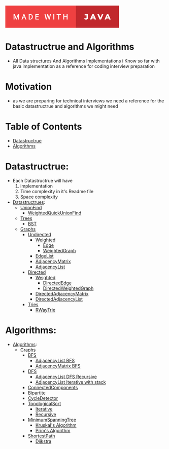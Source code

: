 ![Made with java](assets/made-with-java.svg)
# Datastructrue and Algorithms 
- All Data structures And Algorithms Implementations i Know so far with java implementation as a reference for coding interview preparation

# Motivation
- as we are preparing for technical interviews we need a reference for the basic datastructrue and algorithms we might need 

# Table of Contents

- [Datastructrue](#Datastructrue)
- [Algorithms](#Algorithms)

# Datastructrue:
- Each Datastructrue will have
  1. implementation
  2. Time complexity in it's Readme file
  3. Space complexity 
- [Datastructrues](https://github.com/Ahmedhemaz/DataStructure-Algorithms/tree/main/src/com/ahmedhemaz/DataStructrue):
    - [UnionFind](https://github.com/Ahmedhemaz/DataStructure-Algorithms/tree/main/src/com/ahmedhemaz/DataStructrue/UnionFind)
      - [WeightedQuickUnionFind](https://github.com/Ahmedhemaz/DataStructure-Algorithms/blob/main/src/com/ahmedhemaz/DataStructrue/UnionFind/WeightedQuickUnionUF.java)
    - [Trees](https://github.com/Ahmedhemaz/DataStructure-Algorithms/tree/main/src/com/ahmedhemaz/DataStructrue/Trees)
      - [BST](https://github.com/Ahmedhemaz/DataStructure-Algorithms/blob/main/src/com/ahmedhemaz/DataStructrue/Trees/BST/BST.java)
    - [Graphs](https://github.com/Ahmedhemaz/DataStructure-Algorithms/tree/main/src/com/ahmedhemaz/DataStructrue/Graphs)
      - [Undirected](https://github.com/Ahmedhemaz/DataStructure-Algorithms/tree/main/src/com/ahmedhemaz/DataStructrue/Graphs/Undiredcted)
        - [Weighted](https://github.com/Ahmedhemaz/DataStructure-Algorithms/tree/main/src/com/ahmedhemaz/DataStructrue/Graphs/Undirected/Weighted)
          - [Edge](https://github.com/Ahmedhemaz/DataStructure-Algorithms/blob/main/src/com/ahmedhemaz/DataStructrue/Graphs/Undirected/Weighted/Edge.java)
          - [WeightedGraph](https://github.com/Ahmedhemaz/DataStructure-Algorithms/blob/main/src/com/ahmedhemaz/DataStructrue/Graphs/Undirected/Weighted/WeightedGraph.java)
        - [EdgeList](https://github.com/Ahmedhemaz/DataStructure-Algorithms/blob/main/src/com/ahmedhemaz/DataStructrue/Graphs/Undirected/UndirectedEdgeList.java)
        - [AdjacencyMatrix](https://github.com/Ahmedhemaz/DataStructure-Algorithms/blob/main/src/com/ahmedhemaz/DataStructrue/Graphs/Undirected/AdjacencyMatrix.java)
        - [AdjacencyList](https://github.com/Ahmedhemaz/DataStructure-Algorithms/blob/main/src/com/ahmedhemaz/DataStructrue/Graphs/Undirected/AdjacencyList.java)
      - [Directed](https://github.com/Ahmedhemaz/DataStructure-Algorithms/tree/main/src/com/ahmedhemaz/DataStructrue/Graphs/directed)
        - [Weighted](https://github.com/Ahmedhemaz/DataStructure-Algorithms/tree/main/src/com/ahmedhemaz/DataStructrue/Graphs/directed/Weighted)
          - [DirectedEdge](https://github.com/Ahmedhemaz/DataStructure-Algorithms/blob/main/src/com/ahmedhemaz/DataStructrue/Graphs/directed/Weighted/DirectedEdge.java)
          - [DirectedWeightedGraph](https://github.com/Ahmedhemaz/DataStructure-Algorithms/blob/main/src/com/ahmedhemaz/DataStructrue/Graphs/directed/Weighted/DirectedWeightedGraph.java)
        - [DirectedAdjacencyMatrix](https://github.com/Ahmedhemaz/DataStructure-Algorithms/blob/main/src/com/ahmedhemaz/DataStructrue/Graphs/directed/DirectedAdjacencyMatrix.java)
        - [DirectedAdjacencyList](https://github.com/Ahmedhemaz/DataStructure-Algorithms/blob/main/src/com/ahmedhemaz/DataStructrue/Graphs/directed/DirectedAdjacencyList.java)
      - [Tries](https://github.com/Ahmedhemaz/DataStructure-Algorithms/tree/main/src/com/ahmedhemaz/DataStructrue/Tries)
        - [RWayTrie](https://github.com/Ahmedhemaz/DataStructure-Algorithms/blob/main/src/com/ahmedhemaz/DataStructrue/Tries/RWayTrie.java)
      
# Algorithms:
- [Algorithms](https://github.com/Ahmedhemaz/DataStructure-Algorithms/tree/main/src/com/ahmedhemaz/Algorithms):
    - [Graphs](https://github.com/Ahmedhemaz/DataStructure-Algorithms/tree/main/src/com/ahmedhemaz/Algorithms/Graphs)
      - [BFS](https://github.com/Ahmedhemaz/DataStructure-Algorithms/tree/main/src/com/ahmedhemaz/Algorithms/Graphs/BFS)
        - [AdjacencyList BFS](https://github.com/Ahmedhemaz/DataStructure-Algorithms/blob/main/src/com/ahmedhemaz/Algorithms/Graphs/BFS/AdjacencyListBFS.java)
        - [AdjacencyMatrix BFS](https://github.com/Ahmedhemaz/DataStructure-Algorithms/blob/main/src/com/ahmedhemaz/Algorithms/Graphs/BFS/AdjacencyMatrixBFS.java)
      - [DFS](https://github.com/Ahmedhemaz/DataStructure-Algorithms/tree/main/src/com/ahmedhemaz/Algorithms/Graphs/DFS)
        - [AdjacencyList DFS Recursive](https://github.com/Ahmedhemaz/DataStructure-Algorithms/blob/main/src/com/ahmedhemaz/Algorithms/Graphs/DFS/AdjacencyListDFS.java)
        - [AdjacencyList Iterative with stack](https://github.com/Ahmedhemaz/DataStructure-Algorithms/blob/main/src/com/ahmedhemaz/Algorithms/Graphs/DFS/AdjacencyListDFSIterative.java)
      - [ConnectedComponents](https://github.com/Ahmedhemaz/DataStructure-Algorithms/blob/main/src/com/ahmedhemaz/Algorithms/Graphs/ConnectedComponents/ConnectedComponents.java)
      - [Bipartite](https://github.com/Ahmedhemaz/DataStructure-Algorithms/blob/main/src/com/ahmedhemaz/Algorithms/Graphs/Bipartite/BipartiteChecker.java)
      - [CycleDetector](https://github.com/Ahmedhemaz/DataStructure-Algorithms/blob/main/src/com/ahmedhemaz/Algorithms/Graphs/CycleDetector/CycleDetector.java)
      - [TopologicalSort](https://github.com/Ahmedhemaz/DataStructure-Algorithms/blob/main/src/com/ahmedhemaz/Algorithms/Graphs/TopologicalSort)
        - [Iterative](https://github.com/Ahmedhemaz/DataStructure-Algorithms/blob/main/src/com/ahmedhemaz/Algorithms/Graphs/TopologicalSort/TopologicalSortIterative.java)
        - [Recursive](https://github.com/Ahmedhemaz/DataStructure-Algorithms/blob/main/src/com/ahmedhemaz/Algorithms/Graphs/TopologicalSort/TopologicalSortRecursive.java)
      - [MinimumSpanningTree](https://github.com/Ahmedhemaz/DataStructure-Algorithms/tree/main/src/com/ahmedhemaz/Algorithms/Graphs/MinimumSpanningTree)
        - [Kruskal's Algorithm](https://github.com/Ahmedhemaz/DataStructure-Algorithms/blob/main/src/com/ahmedhemaz/Algorithms/Graphs/MinimumSpanningTree/KruskalMST.java)
        - [Prim's Algorithm](https://github.com/Ahmedhemaz/DataStructure-Algorithms/blob/main/src/com/ahmedhemaz/Algorithms/Graphs/MinimumSpanningTree/PrimLazyMST.java)
      - [ShortestPath](https://github.com/Ahmedhemaz/DataStructure-Algorithms/tree/main/src/com/ahmedhemaz/Algorithms/Graphs/ShortestPath)
        - [Dijkstra](https://github.com/Ahmedhemaz/DataStructure-Algorithms/blob/main/src/com/ahmedhemaz/Algorithms/Graphs/ShortestPath/Dijkstra.java)
        

      